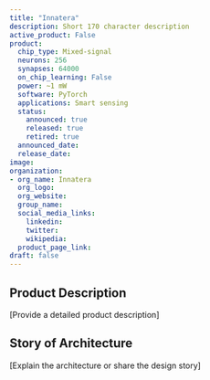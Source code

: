 ```yaml
---
title: "Innatera"
description: Short 170 character description
active_product: False
product:
  chip_type: Mixed-signal
  neurons: 256
  synapses: 64000
  on_chip_learning: False
  power: ~1 mW
  software: PyTorch
  applications: Smart sensing
  status:
    announced: true
    released: true
    retired: true
  announced_date:
  release_date:
image:
organization:
- org_name: Innatera
  org_logo:
  org_website:
  group_name:
  social_media_links:
    linkedin:
    twitter:
    wikipedia:
  product_page_link:
draft: false
---
```


## Product Description
 [Provide a detailed product description]
## Story of Architecture
 [Explain the architecture or share the design story]
